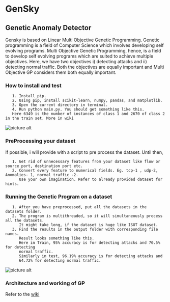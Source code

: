 # GenSky

## Genetic Anomaly Detector
Gensky is based on Linear Multi Objective Genetic Programming. Genetic programming is a field of Computer Science which involves developing self evolving programs. Multi Objective Genetic Programming, hence, is a field to develop self evolving programs which are suited to achieve multiple objectives. Here, we have two objectives i) detecting attacks and ii) detecting normal traffic. Both the objectives are equally important and Multi Objective GP considers them both equally important.

### How to install and test

       1. Install pip.
       2. Using pip, install scikit-learn, numpy, pandas, and matplotlib.
       3. Open the current directory in terminal.
       4. Run python main.py. You should get something like this. 
       Here 6349 is the number of instances of class 1 and 2670 of class 2 in the train set. More in wiki
   ![picture alt](http://i.imgur.com/dL1WQQG.png)
       
   
### PreProcessing your dataset
If possible, i will provide with a script to pre process the dataset. Until then,

       1. Get rid of unnecessary features from your dataset like flow or source port, destination port etc.
       2. Convert every feature to numerical fields. Eg. tcp-1 , udp-2, Anomalies- 1, normal traffic -2. 
          Use your own imagination. Refer to already provided dataset for hints.
          
 
### Running the Genetic Program on a dataset
       1. After you have preprocessed, put all the datasets in the datasets folder.
       2. The program is multithreaded, so it will simultaneously process all the datasets.
          It might take long, if the dataset is huge like ISOT dataset.
       3. Find the results in the output folder with corresponding file names.
          Result looks something like this.
          Here in Train, 95% accuracy is for detecting attacks and 70.5% for detecting 
          normal traffic.
          Similarly in test, 96.19% accuracy is for detecting attacks and 
          64.72% for detecting normal traffic.
 ![picture alt](http://i.imgur.com/vebo1Qv.png )   
 
 ### Architecture and working of GP
 Refer to the [wiki](https://github.com/Yogesh19921/GenSky/wiki)
